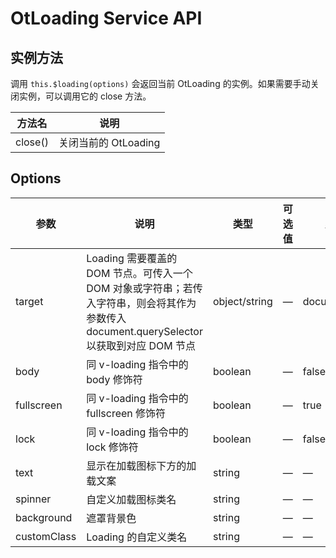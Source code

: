 # OtLoading Service API

## 实例方法

调用 `this.$loading(options)` 会返回当前 OtLoading 的实例。如果需要手动关闭实例，可以调用它的 close 方法。

| 方法名 | 说明 |
| --- | --- |
| close() | 关闭当前的 OtLoading |

## Options

| 参数 | 说明 | 类型 | 可选值 | 默认值
| --- | --- | --- | --- | --- |
| target | Loading 需要覆盖的 DOM 节点。可传入一个 DOM 对象或字符串；若传入字符串，则会将其作为参数传入 document.querySelector以获取到对应 DOM 节点 | object/string | — | document.body |
| body | 同 v-loading 指令中的 body 修饰符 | boolean | — | false |
| fullscreen | 同 v-loading 指令中的 fullscreen 修饰符 | boolean | — | true |
| lock | 同 v-loading 指令中的 lock 修饰符 | boolean | — | false |
| text | 显示在加载图标下方的加载文案 | string | — | — |
| spinner | 自定义加载图标类名 | string | — | — |
| background | 遮罩背景色 | string | — | — |
| customClass | Loading 的自定义类名 | string | — | — |

